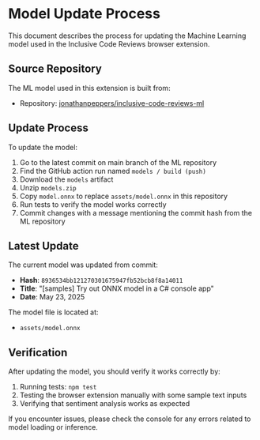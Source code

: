 # Model Update Process

This document describes the process for updating the Machine Learning model used in the Inclusive Code Reviews browser extension.

## Source Repository

The ML model used in this extension is built from:
- Repository: [jonathanpeppers/inclusive-code-reviews-ml](https://github.com/jonathanpeppers/inclusive-code-reviews-ml)

## Update Process

To update the model:

1. Go to the latest commit on main branch of the ML repository
2. Find the GitHub action run named `models / build (push)`
3. Download the `models` artifact
4. Unzip `models.zip`
5. Copy `model.onnx` to replace `assets/model.onnx` in this repository
6. Run tests to verify the model works correctly
7. Commit changes with a message mentioning the commit hash from the ML repository

## Latest Update

The current model was updated from commit:
- **Hash**: `8936534bb121270301675947fb52bcb8f8a14011`
- **Title**: "[samples] Try out ONNX model in a C# console app"
- **Date**: May 23, 2025

The model file is located at:
- `assets/model.onnx`

## Verification

After updating the model, you should verify it works correctly by:
1. Running tests: `npm test`
2. Testing the browser extension manually with some sample text inputs
3. Verifying that sentiment analysis works as expected

If you encounter issues, please check the console for any errors related to model loading or inference.